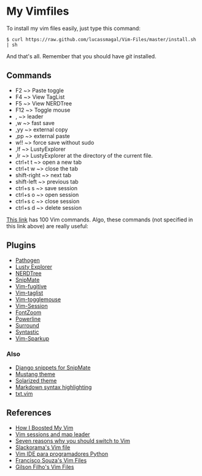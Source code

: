 My Vimfiles
=============================

To install my vim files easily, just type this command:

    $ curl https://raw.github.com/lucassmagal/Vim-Files/master/install.sh | sh

And that's all. Remember that you should have _git_ installed.


Commands
--------

* F2  ~> Paste toggle
* F4  ~> View TagList
* F5  ~> View NERDTree
* F12 ~> Toggle mouse
* , ~> leader
* ,w ~> fast save
* ,yy ~> external copy
* ,pp ~> external paste
* w!! ~> force save without sudo
* ,lf ~> LustyExplorer
* ,lr ~> LustyExplorer at the directory of the current file.
* ctrl+t t ~> open a new tab
* ctrl+t w ~> close the tab
* shift-right ~> next tab
* shift-left ~> previous tab
* ctrl+s s ~> save session
* ctrl+s o ~> open session
* ctrl+s c ~> close session
* ctrl+s d ~> delete session

[This link][7] has 100 Vim commands. Algo, these commands (not specified in
this link above) are really useful:


Plugins
-------

* [Pathogen][Pathogen]
* [Lusty Explorer][Lusty]
* [NERDTree][Nerd]
* [SnipMate][Snipmate]
* [Vim-fugitive][Fugitive]
* [Vim-taglist][Taglist]
* [Vim-togglemouse][Toggle]
* [Vim-Session][Session]
* [FontZoom][fontzoom]
* [Powerline][powerline]
* [Surround][surround]
* [Syntastic][syntastic]
* [Vim-Sparkup][sparkup]

### Also

* [Django snippets for SnipMate][Django snippets]
* [Mustang theme][Mustang]
* [Solarized theme][Solarized]
* [Markdown syntax highlighting][Markdown]
* [txt.vim][TXT]


References
---------

* [How I Boosted My Vim][1] 
* [Vim sessions and map leader][2]
* [Seven reasons why you should switch to Vim][3]
* [Slackorama's Vim file][4]
* [Vim IDE para programadores Python][5]
* [Francisco Souza's Vim Files][6]
* [Gilson Filho's Vim Files][8]

[1]: http://nvie.com/posts/how-i-boosted-my-vim/
[2]: http://feralchicken.wordpress.com/2011/01/03/vim-sessions-and-map-leader/
[3]: http://agiliq.com/blog/2010/11/seven-reasons-why-you-should-switch-to-vim-for-dja/
[4]: http://www.slackorama.com/projects/vim/vimrc.html
[5]: http://avelino.us/2011/12/22/vim-ide-para-programadores-python/
[6]: https://github.com/fsouza/vimfiles
[7]: http://www.catswhocode.com/blog/100-vim-commands-every-programmer-should-know
[8]: https://github.com/gilsondev/vimfiles

[Pathogen]: https://github.com/tpope/vim-pathogen
[Lusty]: https://github.com/vim-scripts/LustyExplorer
[Nerd]: https://github.com/scrooloose/nerdtree
[Flakes]: https://github.com/kevinw/pyflakes-vim
[Snipmate]: https://github.com/msanders/snipmate.vim
[Fugitive]: https://github.com/tpope/vim-fugitive
[Rake]: https://github.com/tpope/vim-rake
[Taglist]: https://github.com/vim-scripts/taglist.vim
[Toggle]: https://github.com/nvie/vim-togglemouse
[Zen]: https://github.com/mattn/zencoding-vim
[Session]: https://github.com/xolox/vim-session
[Juggler]: https://github.com/vim-scripts/LustyJuggler
[fontzoom]: https://github.com/thinca/vim-fontzoom
[powerline]: https://github.com/Lokaltog/vim-powerline
[surround]: https://github.com/tpope/vim-surround
[syntastic]: https://github.com/scrooloose/syntastic
[Django snippets]: https://github.com/robhudson/snipmate_for_django
[Mustang]: https://github.com/cschlueter/vim-mustang
[Solarized]: https://github.com/altercation/vim-colors-solarized
[Markdown]: https://github.com/plasticboy/vim-markdown
[TXT]: http://aurelio.net/vim/txt.vim
[sparkup]: https://github.com/kogakure/vim-sparkup
